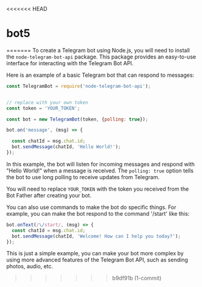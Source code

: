 <<<<<<< HEAD
# bot5
=======
To create a Telegram bot using Node.js, you will need to install the `node-telegram-bot-api` package. This package provides an easy-to-use interface for interacting with the Telegram Bot API.

Here is an example of a basic Telegram bot that can respond to messages:

```javascript
const TelegramBot = require('node-telegram-bot-api');


// replace with your own token
const token = 'YOUR_TOKEN';

const bot = new TelegramBot(token, {polling: true});

bot.on('message', (msg) => {

  const chatId = msg.chat.id;
  bot.sendMessage(chatId, 'Hello World!');
});
```

In this example, the bot will listen for incoming messages and respond with "Hello World!" when a message is received. The `polling: true` option tells the bot to use long polling to receive updates from Telegram.

You will need to replace `YOUR_TOKEN` with the token you received from the Bot Father after creating your bot.

You can also use commands to make the bot do specific things. For example, you can make the bot respond to the command '/start' like this:

```javascript
bot.onText(/\/start/, (msg) => {
  const chatId = msg.chat.id;
  bot.sendMessage(chatId, 'Welcome! How can I help you today?');
});
```
This is just a simple example, you can make your bot more complex by using more advanced features of the Telegram Bot API, such as sending photos, audio, etc.
>>>>>>> b9df91b (1-commit)
